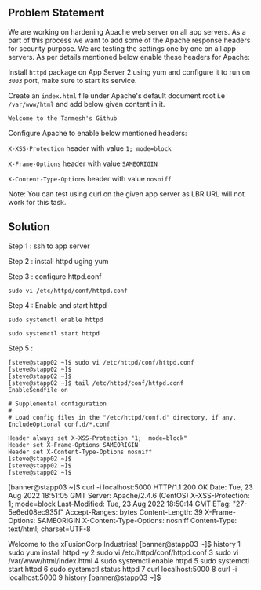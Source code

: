 ## Problem Statement

We are working on hardening Apache web server on all app servers. As a part of this process we want to add some of the Apache response headers for security purpose. We are testing the settings one by one on all app servers. As per details mentioned below enable these headers for Apache:


Install `httpd` package on App Server 2 using yum and configure it to run on `3003` port, make sure to start its service.

Create an `index.html` file under Apache's default document root i.e `/var/www/html` and add below given content in it.

`Welcome to the Tanmesh's Github`

Configure Apache to enable below mentioned headers:

`X-XSS-Protection` header with value `1; mode=block`

`X-Frame-Options` header with value `SAMEORIGIN`

`X-Content-Type-Options` header with value `nosniff`

Note: You can test using curl on the given app server as LBR URL will not work for this task.


## Solution

Step 1 : ssh to app server

Step 2 : install httpd uging yum

Step 3 : configure httpd.conf

`sudo vi /etc/httpd/conf/httpd.conf`

Step 4 : Enable and start httpd

`sudo systemctl enable httpd`

`sudo systemctl start httpd`

Step 5 :


```
[steve@stapp02 ~]$ sudo vi /etc/httpd/conf/httpd.conf
[steve@stapp02 ~]$ 
[steve@stapp02 ~]$ 
[steve@stapp02 ~]$ tail /etc/httpd/conf/httpd.conf
EnableSendfile on

# Supplemental configuration
#
# Load config files in the "/etc/httpd/conf.d" directory, if any.
IncludeOptional conf.d/*.conf

Header always set X-XSS-Protection "1;  mode=block"
Header set X-Frame-Options SAMEORIGIN
Header set X-Content-Type-Options nosniff
[steve@stapp02 ~]$ 
[steve@stapp02 ~]$ 
[steve@stapp02 ~]$ 
```

[banner@stapp03 ~]$ curl -i localhost:5000
HTTP/1.1 200 OK
Date: Tue, 23 Aug 2022 18:51:05 GMT
Server: Apache/2.4.6 (CentOS)
X-XSS-Protection: 1;  mode=block
Last-Modified: Tue, 23 Aug 2022 18:50:14 GMT
ETag: "27-5e6ed08ec935f"
Accept-Ranges: bytes
Content-Length: 39
X-Frame-Options: SAMEORIGIN
X-Content-Type-Options: nosniff
Content-Type: text/html; charset=UTF-8

Welcome to the xFusionCorp Industries!
[banner@stapp03 ~]$ history
    1  sudo yum install httpd -y
    2  sudo vi /etc/httpd/conf/httpd.conf 
    3  sudo vi /var/www/html/index.html
    4  sudo systemctl enable httpd
    5  sudo systemctl start httpd
    6  sudo systemctl status httpd
    7  curl localhost:5000
    8  curl -i localhost:5000
    9  history
[banner@stapp03 ~]$ 
